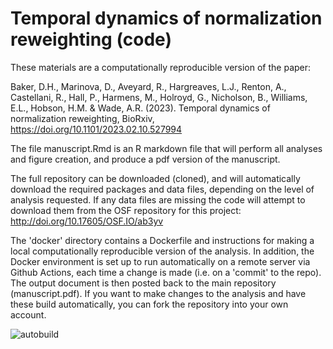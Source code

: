 # Temporal dynamics of normalization reweighting (code)

These materials are a computationally reproducible version of the paper:

Baker, D.H., Marinova, D., Aveyard, R., Hargreaves, L.J., Renton, A., Castellani, R., Hall, P.,  Harmens, M., Holroyd, G., Nicholson, B., Williams, E.L., Hobson, H.M. & Wade, A.R. (2023). Temporal dynamics of normalization reweighting, BioRxiv, https://doi.org/10.1101/2023.02.10.527994

The file manuscript.Rmd is an R markdown file that will perform all analyses and figure creation, and produce a pdf version of the manuscript.

The full repository can be downloaded (cloned), and will automatically download the required packages and data files, depending on the level of analysis requested. If any data files are missing the code will attempt to download them from the OSF repository for this project:
http://doi.org/10.17605/OSF.IO/ab3yv

The 'docker' directory contains a Dockerfile and instructions for making a local computationally reproducible version of the analysis. In addition, the Docker environment is set up to run automatically on a remote server via Github Actions, each time a change is made (i.e. on a 'commit' to the repo). The output document is then posted back to the main repository (manuscript.pdf). If you want to make changes to the analysis and have these build automatically, you can fork the repository into your own account.

![autobuild](https://github.com/bakerdh/normreweight/workflows/autobuild/badge.svg)
